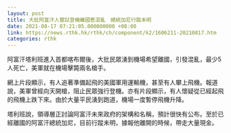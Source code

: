 ```yaml
---
layout: post
title: 大批阿富汗人嘗試登機離國惹混亂　總統加尼行蹤未明
date: 2021-08-17 07:21:05.000000000 +08:00
link: https://news.rthk.hk/rthk/ch/component/k2/1606211-20210817.htm
categories: rthk
---
```


阿富汗塔利班進入首都喀布爾後，大批民眾湧到機場希望離國，引發混亂，最少5人死亡，美軍就在機場擊斃兩名槍手。

網上片段顯示，有人追著準備起飛的美國軍用運輸機，甚至有人攀上飛機。報道說，美軍曾經向天開槍，阻止民眾強行登機。亦有片段顯示，有人懷疑從已經起飛的飛機上跌下來。由於大量平民湧到跑道，機場一度暫停飛機升降。

塔利班說，領導層正討論阿富汗未來政府的架構和名稱，預計很快有公布。至於已經離國的阿富汗總統加尼，目前行蹤未明，據報他離開的時候，帶走大量現金。
